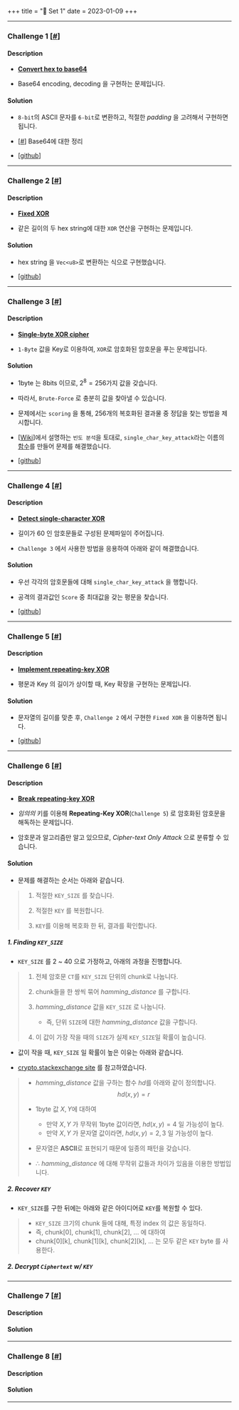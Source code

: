 +++
title = "🔐 Set 1"
date = 2023-01-09
+++

---

### Challenge 1 [[#](https://cryptopals.com/sets/1/challenges/1)]

#### Description
- **<u>Convert hex to base64</u>**

- Base64 encoding, decoding 을 구현하는 문제입니다.

#### Solution
- `8-bit`의 ASCII 문자를 `6-bit`로 변환하고, 적절한 *padding* 을 고려해서 구현하면 됩니다.

- [[#](@/posts/Self_Study/Cryptopals/set1/base64.md)] Base64에 대한 정리

- [[github](https://github.com/c0np4nn4/cryptopals/blob/main/cryptopals/challenges/src/set1/ch1.rs)]

---

### Challenge 2 [[#](https://cryptopals.com/sets/1/challenges/2)]

#### Description

- **<u>Fixed XOR</u>**

- 같은 길이의 두 hex string에 대한 `XOR` 연산을 구현하는 문제입니다.

#### Solution

- hex string 을 `Vec<u8>`로 변환하는 식으로 구현했습니다.

- [[github](https://github.com/c0np4nn4/cryptopals/blob/main/cryptopals/challenges/src/set1/ch2.rs)]

---

### Challenge 3 [[#](https://cryptopals.com/sets/1/challenges/3)]

#### Description

- **<u>Single-byte XOR cipher</u>**

- `1-Byte` 값을 Key로 이용하여, `XOR`로 암호화된 암호문을 푸는 문제입니다.

#### Solution

- $1$byte 는 $8$bits 이므로, $2^8 = 256$가지 값을 갖습니다.

- 따라서, `Brute-Force` 로 충분히 값을 찾아낼 수 있습니다.

- 문제에서는 `scoring` 을 통해, $256$개의 복호화된 결과물 중 정답을 찾는 방법을 제시합니다.

- [[Wiki](https://en.wikipedia.org/wiki/Frequency_analysis)]에서 설명하는 `빈도 분석`을 토대로, 
`single_char_key_attack`라는 이름의 [함수](https://github.com/c0np4nn4/cryptopals/blob/main/cryptopals/utils/src/attack/mod.rs#L83-L143)를 만들어 문제를 해결했습니다.

- [[github](https://github.com/c0np4nn4/cryptopals/blob/main/cryptopals/challenges/src/set1/ch3.rs)]

---

### Challenge 4 [[#](https://cryptopals.com/sets/1/challenges/4)]

#### Description

- **<u>Detect single-character XOR</u>**

- 길이가 60 인 암호문들로 구성된 문제파일이 주어집니다.

- `Challenge 3` 에서 사용한 방법을 응용하여 아래와 같이 해결했습니다.

#### Solution

- 우선 각각의 암호문들에 대해 `single_char_key_attack` 을 행합니다.

- 공격의 결과값인 `Score` 중 최대값을 갖는 평문을 찾습니다.

- [[github](https://github.com/c0np4nn4/cryptopals/blob/main/cryptopals/challenges/src/set1/ch4.rs)]

---

### Challenge 5 [[#](https://cryptopals.com/sets/1/challenges/5)]

#### Description

- **<u>Implement repeating-key XOR</u>**

- 평문과 Key 의 길이가 상이할 때, Key 확장을 구현하는 문제입니다.

#### Solution

- 문자열의 길이를 맞춘 후, `Challenge 2` 에서 구현한 `Fixed XOR` 을 이용하면 됩니다.

- [[github](https://github.com/c0np4nn4/cryptopals/blob/main/cryptopals/challenges/src/set1/ch5.rs)]

---

### Challenge 6 [[#](https://cryptopals.com/sets/1/challenges/6)]

#### Description

- **<u>Break repeating-key XOR</u>**

- *임의의* 키를 이용해 **Repeating-Key XOR**(`Challenge 5`) 로 암호화된 암호문을 해독하는 문제입니다.

- 암호문과 알고리즘만 알고 있으므로, *Cipher-text Only Attack* 으로 분류할 수 있습니다.

#### Solution

- 문제를 해결하는 순서는 아래와 같습니다.
> 1. 적절한 `KEY_SIZE` 를 찾습니다.
> 
> 2. 적절한 `KEY` 를 복원합니다.
> 
> 3. `KEY`를 이용해 복호화 한 뒤, 결과를 확인합니다.

##### 1. Finding `KEY_SIZE`
- `KEY_SIZE` 를 2 ~ 40 으로 가정하고, 아래의 과정을 진행합니다.
> 1. 전체 암호문 `CT`를 `KEY_SIZE` 단위의 chunk로 나눕니다.
> 
> 2. chunk들을 한 쌍씩 묶어 *hamming_distance* 를 구합니다.
> 
> 3. *hamming_distance* 값을 `KEY_SIZE` 로 나눕니다.
>       - 즉, 단위 `SIZE`에 대한 *hamming_distance* 값을 구합니다.
>   
> 4. 이 값이 가장 작을 때의 `SIZE`가 실제 `KEY_SIZE`일 확률이 높습니다.

- 값이 작을 때, `KEY_SIZE` 일 확률이 높은 이유는 아래와 같습니다. 

- [crypto.stackexchange site](https://crypto.stackexchange.com/questions/8115/repeating-key-xor-and-hamming-distance) 를 참고하였습니다.

> - *hamming_distance* 값을 구하는 함수 $hd$를 아래와 같이 정의합니다.
> $$hd(x, y) = r$$
> - $1$byte 값 $X, Y$에 대하여
>     - 만약 $X, Y$ 가 무작위 $1$byte 값이라면, $hd(x, y) = 4$ 일 가능성이 높다.
>     - 만약 $X, Y$ 가 문자열 값이라면, $hd(x, y) = 2, 3$ 일 가능성이 높다.
> 
> - 문자열은 **ASCII**로 표현되기 때문에 일종의 패턴을 갖습니다.
> - $\therefore$ *hamming_distance* 에 대해 무작위 값들과 차이가 있음을 이용한 방법입니다.

##### 2. Recover `KEY`
- `KEY_SIZE`를 구한 뒤에는 아래와 같은 아이디어로 `KEY`를 복원할 수 있다. 
> - `KEY_SIZE` 크기의 chunk 들에 대해, 특정 index 의 값은 동일하다.
> - 즉, chunk[0], chunk[1], chunk[2], ... 에 대하여
> - chunk[0][k], chunk[1][k], chunk[2][k], ... 는 모두 같은 `KEY` byte 를 사용한다.

##### 2. Decrypt `Ciphertext` w/ `KEY`

---

### Challenge 7 [[#](https://cryptopals.com/sets/1/challenges/7)]

#### Description

#### Solution

---

### Challenge 8 [[#](https://cryptopals.com/sets/1/challenges/8)]

#### Description

#### Solution

---


<!-- Math rendering -->
<script src='https://cdnjs.cloudflare.com/ajax/libs/mathjax/2.7.5/latest.js?config=TeX-MML-AM_CHTML' async></script>
<script type="text/x-mathjax-config">
MathJax.Hub.Config({
  tex2jax: {
    inlineMath: [['$','$'], ['\\(','\\)']]
  },
  TeX: {
    extensions: ["AMSmath.js"],
  }
});
</script>
<!-- Math rendering -->
